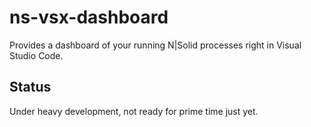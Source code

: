 # ns-vsx-dashboard

Provides a dashboard of your running N|Solid processes right in Visual Studio Code.

## Status

Under heavy development, not ready for prime time just yet.

